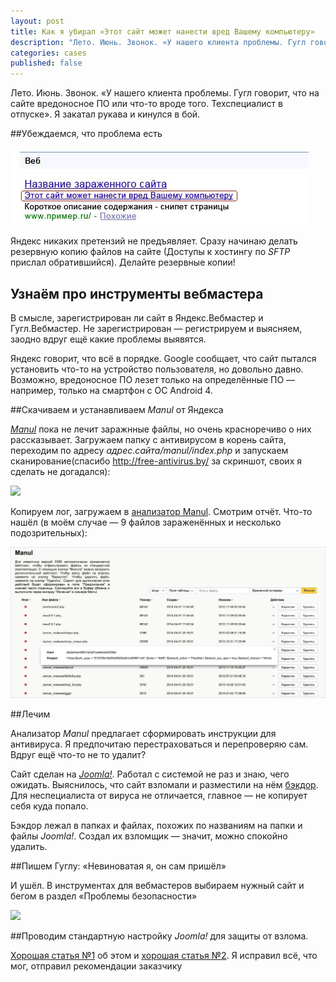 ```yaml
---
layout: post
title: Как я убирал «Этот сайт может нанести вред Вашему компьютеру»
description: "Лето. Июнь. Звонок. «У нашего клиента проблемы. Гугл говорит, что на сайте вредоносное ПО или что-то вроде того. Техспециалист в отпуске». Я закатал рукава и кинулся в бой..."
categories: cases
published: false
---
```


Лето. Июнь. Звонок. «У нашего клиента проблемы. Гугл говорит, что на сайте вредоносное ПО или что-то вроде того. Техспециалист в отпуске». Я закатал рукава и кинулся в бой.

##Убеждаемся, что проблема есть

<img src="/img/site-ugroza.jpg">

Яндекс никаких претензий не предъявляет. Сразу начинаю делать резервную копию файлов на сайте (Доступы к хостингу по *SFTP* прислал обратившийся). Делайте резервные копии!

## Узнаём про инструменты вебмастера

В смысле, зарегистрирован ли сайт в Яндекс.Вебмастер и Гугл.Вебмастер. Не зарегистрирован — регистрируем и выясняем, заодно вдруг ещё какие проблемы выявятся.

Яндекс говорит, что всё в порядке. Google сообщает, что сайт пытался установить что-то на устройство пользователя, но довольно давно. Возможно, вредоносное ПО лезет только на определённые ПО — например, только на смартфон с ОС Android 4.

##Скачиваем и устанавливаем *Manul* от Яндекса

*[Manul](http://yandex.ru/promo/manul)* пока не лечит заражнные файлы, но очень красноречиво о них рассказывает. Загружаем папку с антивирусом в корень сайта, переходим по адресу *адрес.сайта/manul/index.php* и запускаем сканирование(спасибо http://free-antivirus.by/ за скриншот, своих я сделать не догадался):

[<img src="/img/yandex-manul-start">](http://free-antivirus.by/)

Копируем лог, загружаем в [анализатор Manul](http://antimalware.github.io/manul/). Смотрим отчёт. Что-то нашёл (в моём случае — 9 файлов зараженённых и несколько подозрительных):

[<img src="/img/manul-nashol.jpg">](http://www.lastdomain.ru/)


##Лечим

Анализатор *Manul* предлагает сформировать инструкции для антивируса. Я предпочитаю перестраховаться и перепроверяю сам. Вдруг ещё что-то не то удалит?

Сайт сделан на [*Joomla!*](https://ru.wikipedia.org/wiki/Joomla!). Работал с системой не раз и знаю, чего ожидать. Выяснилось, что сайт взломали и разместили на нём [бэкдор](https://ru.wikipedia.org/wiki/%D0%91%D1%8D%D0%BA%D0%B4%D0%BE%D1%80). Для неспециалиста от вируса не отличается, главное — не копирует себя куда попало.

Бэкдор лежал в папках и файлах, похожих по названиям на папки и файлы *Joomla!*. Создал их взломщик — значит, можно спокойно удалить.

##Пишем Гуглу: «Невиноватая я, он сам пришёл»

И ушёл. В инструментах для вебмастеров выбираем нужный сайт и бегом в раздел «Проблемы безопасности»

<img src="/img/googlewebmaster.png">

##Проводим стандартную настройку *Joomla!* для защиты от взлома.

[Хорошая статья №1](http://palpalych.ru/blog/55-razrabotka/302-bezopasnost-sajtov-na-joomla-ili-kak-borotsja-s-virusami-na-sajte.html) об этом и [хорошая статья №2](http://blog.a1.lg.ua/joomla/zashhita-joomla-2-5-ot-vzloma). Я исправил всё, что мог, отправил рекомендации заказчику


